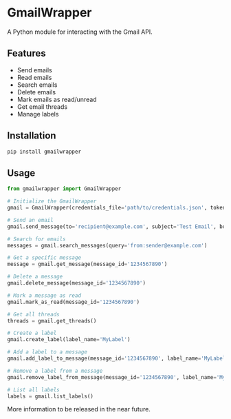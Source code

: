 # GmailWrapper

A Python module for interacting with the Gmail API.

## Features

*   Send emails
*   Read emails
*   Search emails
*   Delete emails
*   Mark emails as read/unread
*   Get email threads
*   Manage labels

## Installation

```bash
pip install gmailwrapper
```

## Usage

```python
from gmailwrapper import GmailWrapper

# Initialize the GmailWrapper
gmail = GmailWrapper(credentials_file='path/to/credentials.json', token_file='path/to/token.json')

# Send an email
gmail.send_message(to='recipient@example.com', subject='Test Email', body='This is a test email.')

# Search for emails
messages = gmail.search_messages(query='from:sender@example.com')

# Get a specific message
message = gmail.get_message(message_id='1234567890')

# Delete a message
gmail.delete_message(message_id='1234567890')

# Mark a message as read
gmail.mark_as_read(message_id='1234567890')

# Get all threads
threads = gmail.get_threads()

# Create a label
gmail.create_label(label_name='MyLabel')

# Add a label to a message
gmail.add_label_to_message(message_id='1234567890', label_name='MyLabel')

# Remove a label from a message
gmail.remove_label_from_message(message_id='1234567890', label_name='MyLabel')

# List all labels
labels = gmail.list_labels()
```

More information to be released in the near future.